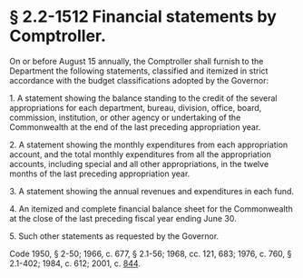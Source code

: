 # § 2.2-1512 Financial statements by Comptroller.

<p>On or before August 15 annually, the Comptroller shall furnish to the Department the following statements, classified and itemized in strict accordance with the budget classifications adopted by the Governor:</p><p>1. A statement showing the balance standing to the credit of the several appropriations for each department, bureau, division, office, board, commission, institution, or other agency or undertaking of the Commonwealth at the end of the last preceding appropriation year.</p><p>2. A statement showing the monthly expenditures from each appropriation account, and the total monthly expenditures from all the appropriation accounts, including special and all other appropriations, in the twelve months of the last preceding appropriation year.</p><p>3. A statement showing the annual revenues and expenditures in each fund.</p><p>4. An itemized and complete financial balance sheet for the Commonwealth at the close of the last preceding fiscal year ending June 30.</p><p>5. Such other statements as requested by the Governor.</p><p>Code 1950, § 2-50; 1966, c. 677, § 2.1-56; 1968, cc. 121, 683; 1976, c. 760, § 2.1-402; 1984, c. 612; 2001, c. <a href='http://lis.virginia.gov/cgi-bin/legp604.exe?011+ful+CHAP0844'>844</a>.</p>